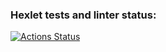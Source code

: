 ### Hexlet tests and linter status:
[![Actions Status](https://github.com/rootyss/php-project-lvl1/workflows/hexlet-check/badge.svg)](https://github.com/rootyss/php-project-lvl1/actions)